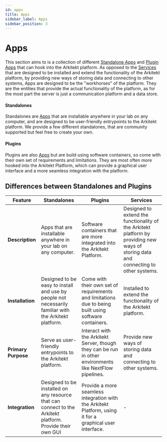 ```yaml
---
id: apps
title: Apps
sidebar_label: Apps
sidebar_position: 3
---
```


# Apps

This section aims to is a collection of different [Standalone Apps](/docs/apps/) and [Plugin Apps](/docs/services/) that can hook into the Arkitekt platform.
As opposed to the [Services](/docs/services/) that are designed to be installed and extend the functionality of the Arkitekt platform, by providing
new ways of storing data and connecting to other systems,  Apps are designed to be the "workhorses" of the platform. 
They are the entities that provide the actual functionality of the platform, as for the most part the server is just a communication platform and a data store.

#### Standalones

Standalones are [Apps](/docs/apps/) that are installable anywhere in your lab on any computer, and are designed to be user-friendly entrypoints
to the Arkitekt platform. We provide a few different standalones, that are community supported but feel free to create your own. 


#### Plugins

Plugins are also [Apps](/docs/apps/) but are build using software containers, so come with their own set of requirements and limitations.
They are most often more hooked into the Arkitekt Platform, which can provide a graphical user interface and a more seamless integration with the platform.


## Differences between Standalones and Plugins

| Feature            | Standalones                                                                                      | Plugins                                                                                               | Services                                                                 |
|--------------------|--------------------------------------------------------------------------------------------------|-------------------------------------------------------------------------------------------------------|--------------------------------------------------------------------------|
| **Description**    | Apps that are installable anywhere in your lab on any computer.                                  | Software containers that are more integrated into the Arkitekt Platform.                            | Designed to extend the functionality of the Arkitekt platform by providing new ways of storing data and connecting to other systems. |
| **Installation**   | Designed to be easy to install and use by people not necessarily familiar with the Arkitekt platform. | Come with their own set of requirements and limitations due to being built using software containers. | Installed to extend the functionality of the Arkitekt platform.         |
| **Primary Purpose**| Serve as user-friendly entrypoints to the Arkitekt platform.                                     | Interact with the Arkitekt Server, though they can be run in other environments like NextFlow pipelines. | Provide new ways of storing data and connecting to other systems.       |
| **Integration**    | Designed to be installed on any resource that can connect to the Arkitekt platform. Provide their own GUI              | Provide a more seamless integration with the Arkitekt Platform, using it for a graphical user interface. | -                                                                        |
